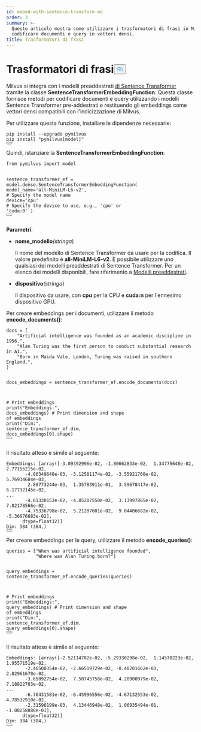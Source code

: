 ```yaml
---
id: embed-with-sentence-transform.md
order: 3
summary: >-
  Questo articolo mostra come utilizzare i trasformatori di frasi in Milvus per
  codificare documenti e query in vettori densi.
title: Trasformatori di frasi
---
```

<h1 id="Sentence-Transformers" class="common-anchor-header">Trasformatori di frasi<button data-href="#Sentence-Transformers" class="anchor-icon" translate="no">
      <svg translate="no"
        aria-hidden="true"
        focusable="false"
        height="20"
        version="1.1"
        viewBox="0 0 16 16"
        width="16"
      >
        <path
          fill="#0092E4"
          fill-rule="evenodd"
          d="M4 9h1v1H4c-1.5 0-3-1.69-3-3.5S2.55 3 4 3h4c1.45 0 3 1.69 3 3.5 0 1.41-.91 2.72-2 3.25V8.59c.58-.45 1-1.27 1-2.09C10 5.22 8.98 4 8 4H4c-.98 0-2 1.22-2 2.5S3 9 4 9zm9-3h-1v1h1c1 0 2 1.22 2 2.5S13.98 12 13 12H9c-.98 0-2-1.22-2-2.5 0-.83.42-1.64 1-2.09V6.25c-1.09.53-2 1.84-2 3.25C6 11.31 7.55 13 9 13h4c1.45 0 3-1.69 3-3.5S14.5 6 13 6z"
        ></path>
      </svg>
    </button></h1><p>Milvus si integra con i modelli preaddestrati <a href="https://www.sbert.net/docs/pretrained_models.html#model-overview">di Sentence Transformer</a> tramite la classe <strong>SentenceTransformerEmbeddingFunction</strong>. Questa classe fornisce metodi per codificare documenti e query utilizzando i modelli Sentence Transformer pre-addestrati e restituendo gli embeddings come vettori densi compatibili con l'indicizzazione di Milvus.</p>
<p>Per utilizzare questa funzione, installare le dipendenze necessarie:</p>
<pre><code translate="no" class="language-bash">pip install --upgrade pymilvus
pip install <span class="hljs-string">&quot;pymilvus[model]&quot;</span>
<button class="copy-code-btn"></button></code></pre>
<p>Quindi, istanziare la <strong>SentenceTransformerEmbeddingFunction</strong>:</p>
<pre><code translate="no" class="language-python"><span class="hljs-keyword">from</span> pymilvus <span class="hljs-keyword">import</span> model

sentence_transformer_ef = model.dense.SentenceTransformerEmbeddingFunction(
    model_name=<span class="hljs-string">&#x27;all-MiniLM-L6-v2&#x27;</span>, <span class="hljs-comment"># Specify the model name</span>
    device=<span class="hljs-string">&#x27;cpu&#x27;</span> <span class="hljs-comment"># Specify the device to use, e.g., &#x27;cpu&#x27; or &#x27;cuda:0&#x27;</span>
)
<button class="copy-code-btn"></button></code></pre>
<p><strong>Parametri</strong>:</p>
<ul>
<li><p><strong>nome_modello</strong><em>(stringa</em>)</p>
<p>Il nome del modello di Sentence Transformer da usare per la codifica. Il valore predefinito è <strong>all-MiniLM-L6-v2</strong>. È possibile utilizzare uno qualsiasi dei modelli preaddestrati di Sentence Transformer. Per un elenco dei modelli disponibili, fare riferimento a <a href="https://www.sbert.net/docs/pretrained_models.html">Modelli preaddestrati</a>.</p></li>
<li><p><strong>dispositivo</strong><em>(stringa</em>)</p>
<p>Il dispositivo da usare, con <strong>cpu</strong> per la CPU e <strong>cuda:n</strong> per l'ennesimo dispositivo GPU.</p></li>
</ul>
<p>Per creare embeddings per i documenti, utilizzare il metodo <strong>encode_documents()</strong>:</p>
<pre><code translate="no" class="language-python">docs = [
    <span class="hljs-string">&quot;Artificial intelligence was founded as an academic discipline in 1956.&quot;</span>,
    <span class="hljs-string">&quot;Alan Turing was the first person to conduct substantial research in AI.&quot;</span>,
    <span class="hljs-string">&quot;Born in Maida Vale, London, Turing was raised in southern England.&quot;</span>,
]

docs_embeddings = sentence_transformer_ef.encode_documents(docs)

<span class="hljs-comment"># Print embeddings</span>
<span class="hljs-built_in">print</span>(<span class="hljs-string">&quot;Embeddings:&quot;</span>, docs_embeddings)
<span class="hljs-comment"># Print dimension and shape of embeddings</span>
<span class="hljs-built_in">print</span>(<span class="hljs-string">&quot;Dim:&quot;</span>, sentence_transformer_ef.dim, docs_embeddings[<span class="hljs-number">0</span>].shape)
<button class="copy-code-btn"></button></code></pre>
<p>Il risultato atteso è simile al seguente:</p>
<pre><code translate="no" class="language-python">Embeddings: [array([-<span class="hljs-number">3.09392996e-02</span>, -<span class="hljs-number">1.80662833e-02</span>,  <span class="hljs-number">1.34775648e-02</span>,  <span class="hljs-number">2.77156215e-02</span>,
       -<span class="hljs-number">4.86349640e-03</span>, -<span class="hljs-number">3.12581174e-02</span>, -<span class="hljs-number">3.55921760e-02</span>,  <span class="hljs-number">5.76934684e-03</span>,
        <span class="hljs-number">2.80773244e-03</span>,  <span class="hljs-number">1.35783911e-01</span>,  <span class="hljs-number">3.59678417e-02</span>,  <span class="hljs-number">6.17732145e-02</span>,
...
       -<span class="hljs-number">4.61330153e-02</span>, -<span class="hljs-number">4.85207550e-02</span>,  <span class="hljs-number">3.13997865e-02</span>,  <span class="hljs-number">7.82178566e-02</span>,
       -<span class="hljs-number">4.75336798e-02</span>,  <span class="hljs-number">5.21207601e-02</span>,  <span class="hljs-number">9.04406682e-02</span>, -<span class="hljs-number">5.36676683e-02</span>],
      dtype=float32)]
Dim: <span class="hljs-number">384</span> (<span class="hljs-number">384</span>,)
<button class="copy-code-btn"></button></code></pre>
<p>Per creare embeddings per le query, utilizzare il metodo <strong>encode_queries()</strong>:</p>
<pre><code translate="no" class="language-python">queries = [<span class="hljs-string">&quot;When was artificial intelligence founded&quot;</span>, 
           <span class="hljs-string">&quot;Where was Alan Turing born?&quot;</span>]

query_embeddings = sentence_transformer_ef.encode_queries(queries)

<span class="hljs-comment"># Print embeddings</span>
<span class="hljs-built_in">print</span>(<span class="hljs-string">&quot;Embeddings:&quot;</span>, query_embeddings)
<span class="hljs-comment"># Print dimension and shape of embeddings</span>
<span class="hljs-built_in">print</span>(<span class="hljs-string">&quot;Dim:&quot;</span>, sentence_transformer_ef.dim, query_embeddings[<span class="hljs-number">0</span>].shape)
<button class="copy-code-btn"></button></code></pre>
<p>Il risultato atteso è simile al seguente:</p>
<pre><code translate="no" class="language-python">Embeddings: [array([-<span class="hljs-number">2.52114702e-02</span>, -<span class="hljs-number">5.29330298e-02</span>,  <span class="hljs-number">1.14570223e-02</span>,  <span class="hljs-number">1.95571519e-02</span>,
       -<span class="hljs-number">2.46500354e-02</span>, -<span class="hljs-number">2.66519729e-02</span>, -<span class="hljs-number">8.48201662e-03</span>,  <span class="hljs-number">2.82961670e-02</span>,
       -<span class="hljs-number">3.65092754e-02</span>,  <span class="hljs-number">7.50745758e-02</span>,  <span class="hljs-number">4.28900979e-02</span>,  <span class="hljs-number">7.18822703e-02</span>,
...
       -<span class="hljs-number">6.76431581e-02</span>, -<span class="hljs-number">6.45996556e-02</span>, -<span class="hljs-number">4.67132553e-02</span>,  <span class="hljs-number">4.78532910e-02</span>,
       -<span class="hljs-number">2.31596199e-03</span>,  <span class="hljs-number">4.13446948e-02</span>,  <span class="hljs-number">1.06935494e-01</span>, -<span class="hljs-number">1.08258888e-01</span>],
      dtype=float32)]
Dim: <span class="hljs-number">384</span> (<span class="hljs-number">384</span>,)
<button class="copy-code-btn"></button></code></pre>
